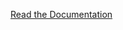 [Read the Documentation](https://github.com/ruian/TwitterBootstrapBundle/blob/test/Resources/doc/index.md)